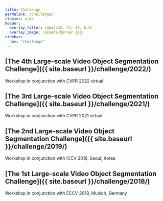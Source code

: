 ```yaml
---
title: Challenge
permalink: /challenge/
classes: wide
header:
  overlay_filter: rgba(232, 74, 39, 0.8)
  overlay_image: /assets/banner.jpg
sidebar:
  nav: "challenge"
---
```


## [The 4th Large-scale Video Object Segmentation Challenge]({{ site.baseurl }}/challenge/2022/)
Workshop in conjunction with CVPR 2022 virtual

## [The 3rd Large-scale Video Object Segmentation Challenge]({{ site.baseurl }}/challenge/2021/)
Workshop in conjunction with CVPR 2021 virtual

## [The 2nd Large-scale Video Object Segmentation Challenge]({{ site.baseurl }}/challenge/2019/)
Workshop in conjunction with ICCV 2019, Seoul, Korea

## [The 1st Large-scale Video Object Segmentation Challenge]({{ site.baseurl }}/challenge/2018/)
Workshop in conjunction with ECCV 2018, Munich, Germany